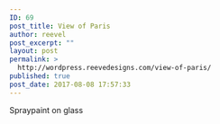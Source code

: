 ```yaml
---
ID: 69
post_title: View of Paris
author: reevel
post_excerpt: ""
layout: post
permalink: >
  http://wordpress.reevedesigns.com/view-of-paris/
published: true
post_date: 2017-08-08 17:57:33
---
```

Spraypaint on glass